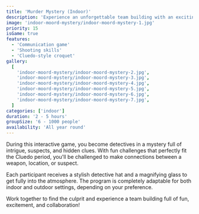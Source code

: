 ```yaml
---
title: 'Murder Mystery (Indoor)'
description: 'Experience an unforgettable team building with an exciting murder mystery in Cluedo style!'
image: 'indoor-moord-mystery/indoor-moord-mystery-1.jpg'
priority: 15
isGame: true
features:
  - 'Communication game'
  - 'Shooting skills'
  - 'Cluedo-style croquet'
gallery:
  [
    'indoor-moord-mystery/indoor-moord-mystery-2.jpg',
    'indoor-moord-mystery/indoor-moord-mystery-3.jpg',
    'indoor-moord-mystery/indoor-moord-mystery-4.jpg',
    'indoor-moord-mystery/indoor-moord-mystery-5.jpg',
    'indoor-moord-mystery/indoor-moord-mystery-6.jpg',
    'indoor-moord-mystery/indoor-moord-mystery-7.jpg',
  ]
categories: ['indoor']
duration: '2 - 5 hours'
groupSize: '6 - 1000 people'
availability: 'All year round'
---
```


During this interactive game, you become detectives in a mystery full of intrigue, suspects, and hidden clues. With fun challenges that perfectly fit the Cluedo period, you'll be challenged to make connections between a weapon, location, or suspect.

Each participant receives a stylish detective hat and a magnifying glass to get fully into the atmosphere. The program is completely adaptable for both indoor and outdoor settings, depending on your preference.

Work together to find the culprit and experience a team building full of fun, excitement, and collaboration!
